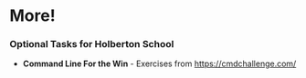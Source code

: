# More!
### Optional Tasks for Holberton School

- **Command Line For the Win** - Exercises from https://cmdchallenge.com/
